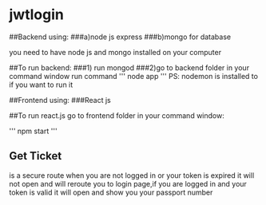 # jwtlogin
##Backend using: 
###a)node js express
###b)mongo for database

you need to have node js and mongo installed on your computer 

##To run backend:
###1) run mongod 
###2)go to backend folder in your command window run command 
'''
node app 
'''
PS: nodemon is installed to if you want to run it 

##Frontend using:
###React js

##To run react.js go to frontend folder in your command window:

'''
npm start
'''


## Get Ticket 

is a secure route when you are not logged in or your token is expired it will not open and will reroute you to login page,if you are logged in and your token is valid it will open and show you your passport number
